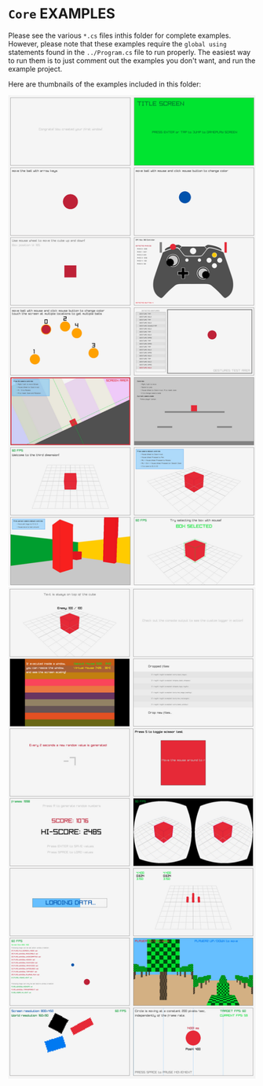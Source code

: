 
# `Core` EXAMPLES

Please see the various `*.cs` files inthis folder for complete examples.  However, please note that these examples require the `global using` statements found in the `../Program.cs` file to run properly.   The easiest way to run them is to just comment out the examples you don't want, and run the example project.


Here are thumbnails of the examples included in this folder:


![Examples Part 1](./examples-core-1.png)
![Examples Part 2](./examples-core-2.png)